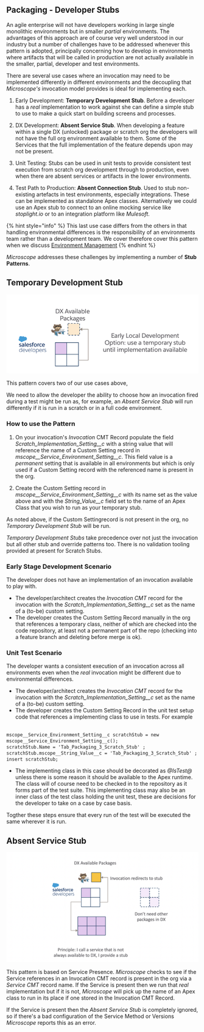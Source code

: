 ## Packaging - Developer Stubs

An agile enterprise will not have developers working in large single monolithic environments but in smaller *partial* environments. The advantages of this approach are of course very well understood in our industry but a number of challenges have to be addressed whenever this pattern is adopted, principally concerning how to develop in environments where artifacts that will be called in production are not actually available in the smaller, partial, developer and test environments.

There are several use cases where an invocation may need to be implemented differently in different environments and the decoupling that *Microscope's* invocation model provides is ideal for implementing each.

1.	Early Development: **Temporary Development Stub**. Before a developer has a *real* implementation to work against she can define a simple stub to use to make a quick start on building screens and processes.

2. DX Development: **Absent Service Stub**. When developing a feature within a single DX (unlocked) package or scratch org the developers will not have the full org environment available to them. Some of the Services that the full implementation of the feature depends upon may not be present.

3.	Unit Testing: Stubs can be used in unit tests to provide consistent test execution from scratch org development through to production, even when there are absent services or artifacts in the lower environments. 

4.	Test Path to Production: **Absent Connection Stub**. Used to stub non-existing artefacts in test environments, especially integrations. These can be  implemented as standalone Apex classes. Alternatively we could use an Apex stub to connect to an online mocking service like *stoplight.io* or to an integration platform like *Mulesoft*. 

{% hint style="info" %}
This last use case differs from the others in that handling environmental differences is the responsibility of an environments team rather than a development team. We cover therefore cover this pattern when we discuss [Environment Management](./Environments.md)
{% endhint %}



*Microscope* addresses these challenges by implementing a number of **Stub Patterns**. 



## Temporary Development Stub

![InvocationStub4](InvocationStub4.png)

This pattern covers two of our use cases above, 

We need to allow the developer the ability to choose how an invocation fired during a test might be run as, for example, an *Absent Service Stub* will run differently if it is run in a scratch or in a full code environment.

### How to use the Pattern

1. On your invocation's *Invocation* CMT Record populate the field *Scratch_Implementation_Setting__c* with a string value that will reference the name of a Custom Setting record in *mscope__Service_Environment_Setting__c*. This field value is a *permanent* setting that is available in all environments but which is only used if a Custom Setting record with the referenced name is present in the org.

2. Create the Custom Setting record in *mscope__Service_Environment_Setting__c* with its name set as the value above and with the *String_Value__c* field set to the name of an Apex Class that you wish to run as your temporary stub. 

As noted above, if the Custom Settingrecord is not present in the org, no *Temporary Development Stub* will be run. 
 
*Temporary Development Stubs* take precedence over not just the invocation but all other stub and override patterns too. There is no validation tooling provided at present for Scratch Stubs.

### Early Stage Development Scenario

The developer does not have an implementation of an invocation available to play with. 
* The developer/architect creates the *Invocation CMT* record for the invocation  with the *Scratch_Implementation_Setting__c* set as the name of a (to-be) custom setting.
* The developer creates the Custom Setting Record manually in the org that references a temporary class, neither of which are checked into the code repository, at least not a permanent part of the repo (checking into a feature branch and deleting before merge is ok).

### Unit Test Scenario

The developer wants a consistent execution of an invocation across all environments even when the *real* invocation might be different due to environmental differences.

* The developer/architect creates the *Invocation CMT* record for the invocation  with the *Scratch_Implementation_Setting__c* set as the name of a (to-be) custom setting.
* The developer creates the Custom Setting Record in the unit test setup code that references a implementing class to use in tests. For example

```

mscope__Service_Environment_Setting__c scratchStub = new mscope__Service_Environment_Setting__c();
scratchStub.Name = 'Tab_Packaging_3_Scratch_Stub' ;
scratchStub.mscope__String_Value__c = 'Tab_Packaging_3_Scratch_Stub' ;
insert scratchStub;
```
* The implementing class in this case should be decorated as *@IsTest@* unless there is some reason it should be available to the Apex runtime. The class will of course need to be checked in to the repository as it forms part of the test suite. This implementing class may also be an inner class of the test class holding the unit test, these are decisions for the developer to take on a case by case basis.

Togther these steps ensure that every run of the test will be executed the same wherever it is run.

## Absent Service Stub

![InvocationStub3](InvocationStub3.png)

This pattern is based on Service Presence. *Microscope* checks to see if the Service references in an Invocation CMT record is present in the org via a *Service CMT* record name. If the Service is present then we run that *real* implementation but if it is not, *Microscope* will pick up the name of an Apex class to run in its place if one stored in the Invocation CMT Record. 


If the Service is present then the *Absent Service Stub* is completely ignored, so if there's a bad configuration of the Service Method or Versions *Microscope* reports this as an error.





